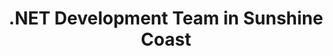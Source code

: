 ---
title: .NET Development Team in Sunshine Coast
permalink: /landings/locations/sunshine-coast/developer/-net
technology: .NET
location: Sunshine Coast
---